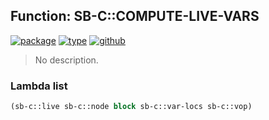 ## Function: SB-C::COMPUTE-LIVE-VARS
[![package](https://img.shields.io/badge/Package-SB--C-5f9ea0.svg?style=social&colorA=999999)](../) [![type](https://img.shields.io/badge/Type-Function-5f9ea0.svg?style=social&colorA=999999)](../#function) [![github](https://img.shields.io/badge/GitHub-View_the_source-5f9ea0.svg?style=social&colorA=999999&logo=github)](https://github.com/sbcl/sbcl/blob/master/src/compiler/debug-dump.lisp/) 

> No description.

### Lambda list
```cl
(sb-c::live sb-c::node block sb-c::var-locs sb-c::vop)
```
